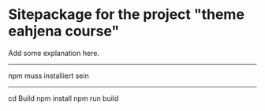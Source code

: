 Sitepackage for the project "theme eahjena course"
==============================================================

Add some explanation here.

---------------
npm muss installiert sein

-------------

cd Build
npm install
npm run build
